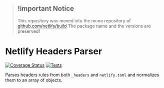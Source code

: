 > ## !important Notice
>
> This repository was moved into the mono repository of [github.com/netlify/build](https://github.com/netlify/build) The
> package name and the versions are preserved!


# Netlify Headers Parser

[![Coverage Status](https://codecov.io/gh/netlify/netlify-headers-parser/branch/main/graph/badge.svg)](https://codecov.io/gh/netlify/netlify-headers-parser)
[![Tests](https://github.com/netlify/netlify-headers-parser/workflows/Test/badge.svg)](https://github.com/netlify/netlify-headers-parser/actions)

Parses headers rules from both `_headers` and `netlify.toml` and normalizes them to an array of objects.
